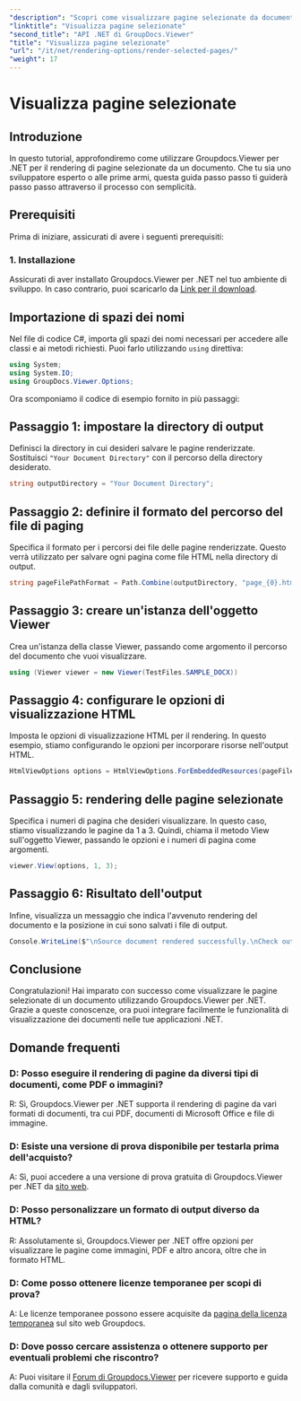 ```yaml
---
"description": "Scopri come visualizzare pagine selezionate da documenti utilizzando Groupdocs.Viewer per .NET. Tutorial dettagliato con esempi di codice inclusi."
"linktitle": "Visualizza pagine selezionate"
"second_title": "API .NET di GroupDocs.Viewer"
"title": "Visualizza pagine selezionate"
"url": "/it/net/rendering-options/render-selected-pages/"
"weight": 17
---
```


# Visualizza pagine selezionate

## Introduzione

In questo tutorial, approfondiremo come utilizzare Groupdocs.Viewer per .NET per il rendering di pagine selezionate da un documento. Che tu sia uno sviluppatore esperto o alle prime armi, questa guida passo passo ti guiderà passo passo attraverso il processo con semplicità.

## Prerequisiti

Prima di iniziare, assicurati di avere i seguenti prerequisiti:

### 1. Installazione

Assicurati di aver installato Groupdocs.Viewer per .NET nel tuo ambiente di sviluppo. In caso contrario, puoi scaricarlo da [Link per il download](https://releases.groupdocs.com/viewer/net/).

## Importazione di spazi dei nomi

Nel file di codice C#, importa gli spazi dei nomi necessari per accedere alle classi e ai metodi richiesti. Puoi farlo utilizzando `using` direttiva:

```csharp
using System;
using System.IO;
using GroupDocs.Viewer.Options;
```

Ora scomponiamo il codice di esempio fornito in più passaggi:

## Passaggio 1: impostare la directory di output

Definisci la directory in cui desideri salvare le pagine renderizzate. Sostituisci `"Your Document Directory"` con il percorso della directory desiderato.

```csharp
string outputDirectory = "Your Document Directory";
```

## Passaggio 2: definire il formato del percorso del file di paging

Specifica il formato per i percorsi dei file delle pagine renderizzate. Questo verrà utilizzato per salvare ogni pagina come file HTML nella directory di output.

```csharp
string pageFilePathFormat = Path.Combine(outputDirectory, "page_{0}.html");
```

## Passaggio 3: creare un'istanza dell'oggetto Viewer

Crea un'istanza della classe Viewer, passando come argomento il percorso del documento che vuoi visualizzare.

```csharp
using (Viewer viewer = new Viewer(TestFiles.SAMPLE_DOCX))
```

## Passaggio 4: configurare le opzioni di visualizzazione HTML

Imposta le opzioni di visualizzazione HTML per il rendering. In questo esempio, stiamo configurando le opzioni per incorporare risorse nell'output HTML.

```csharp
HtmlViewOptions options = HtmlViewOptions.ForEmbeddedResources(pageFilePathFormat);
```

## Passaggio 5: rendering delle pagine selezionate

Specifica i numeri di pagina che desideri visualizzare. In questo caso, stiamo visualizzando le pagine da 1 a 3. Quindi, chiama il metodo View sull'oggetto Viewer, passando le opzioni e i numeri di pagina come argomenti.

```csharp
viewer.View(options, 1, 3);
```

## Passaggio 6: Risultato dell'output

Infine, visualizza un messaggio che indica l'avvenuto rendering del documento e la posizione in cui sono salvati i file di output.

```csharp
Console.WriteLine($"\nSource document rendered successfully.\nCheck output in {outputDirectory}.");
```

## Conclusione

Congratulazioni! Hai imparato con successo come visualizzare le pagine selezionate di un documento utilizzando Groupdocs.Viewer per .NET. Grazie a queste conoscenze, ora puoi integrare facilmente le funzionalità di visualizzazione dei documenti nelle tue applicazioni .NET.

## Domande frequenti

### D: Posso eseguire il rendering di pagine da diversi tipi di documenti, come PDF o immagini?

R: Sì, Groupdocs.Viewer per .NET supporta il rendering di pagine da vari formati di documenti, tra cui PDF, documenti di Microsoft Office e file di immagine.

### D: Esiste una versione di prova disponibile per testarla prima dell'acquisto?

A: Sì, puoi accedere a una versione di prova gratuita di Groupdocs.Viewer per .NET da [sito web](https://releases.groupdocs.com/).

### D: Posso personalizzare un formato di output diverso da HTML?

R: Assolutamente sì, Groupdocs.Viewer per .NET offre opzioni per visualizzare le pagine come immagini, PDF e altro ancora, oltre che in formato HTML.

### D: Come posso ottenere licenze temporanee per scopi di prova?

A: Le licenze temporanee possono essere acquisite da [pagina della licenza temporanea](https://purchase.groupdocs.com/temporary-license/) sul sito web Groupdocs.

### D: Dove posso cercare assistenza o ottenere supporto per eventuali problemi che riscontro?

A: Puoi visitare il [Forum di Groupdocs.Viewer](https://forum.groupdocs.com/c/viewer/9) per ricevere supporto e guida dalla comunità e dagli sviluppatori.